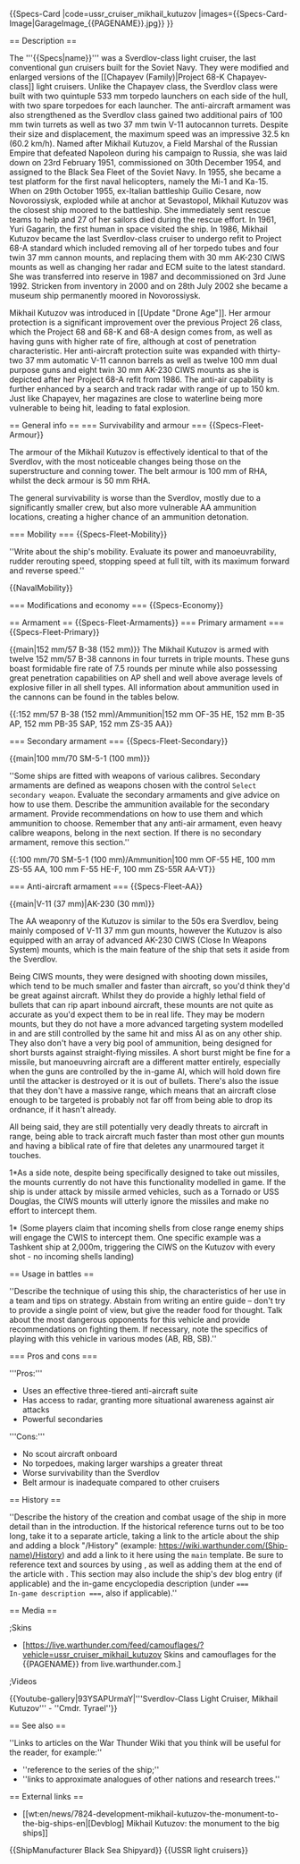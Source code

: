 {{Specs-Card
|code=ussr_cruiser_mikhail_kutuzov
|images={{Specs-Card-Image|GarageImage_{{PAGENAME}}.jpg}}
}}

== Description ==
<!-- ''In the first part of the description, cover the history of the ship's creation and military application. In the second part, tell the reader about using this ship in the game. Add a screenshot: if a beginner player has a hard time remembering vehicles by name, a picture will help them identify the ship in question.'' -->
The '''{{Specs|name}}''' was a Sverdlov-class light cruiser, the last conventional gun cruisers built for the Soviet Navy. They were modified and enlarged versions of the [[Chapayev (Family)|Project 68-K Chapayev-class]] light cruisers. Unlike the Chapayev class, the Sverdlov class were built with two quintuple 533 mm torpedo launchers on each side of the hull, with two spare torpedoes for each launcher. The anti-aircraft armament was also strengthened as the Sverdlov class gained two additional pairs of 100 mm twin turrets as well as two 37 mm twin V-11 autocannon turrets. Despite their size and displacement, the maximum speed was an impressive 32.5 kn (60.2 km/h). Named after Mikhail Kutuzov, a Field Marshal of the Russian Empire that defeated Napoleon during his campaign to Russia, she was laid down on 23rd February 1951, commissioned on 30th December 1954, and assigned to the Black Sea Fleet of the Soviet Navy. In 1955, she became a test platform for the first naval helicopters, namely the Mi-1 and Ka-15. When on 29th October 1955, ex-Italian battleship Guilio Cesare, now Novorossiysk, exploded while at anchor at Sevastopol, Mikhail Kutuzov was the closest ship moored to the battleship. She immediately sent rescue teams to help and 27 of her sailors died during the rescue effort. In 1961, Yuri Gagarin, the first human in space visited the ship. In 1986, Mikhail Kutuzov became the last Sverdlov-class cruiser to undergo refit to Project 68-A standard which included removing all of her torpedo tubes and four twin 37 mm cannon mounts, and replacing them with 30 mm AK-230 CIWS mounts as well as changing her radar and ECM suite to the latest standard. She was transferred into reserve in 1987 and decommissioned on 3rd June 1992. Stricken from inventory in 2000 and on 28th July 2002 she became a museum ship permanently moored in Novorossiysk.

Mikhail Kutuzov was introduced in [[Update "Drone Age"]]. Her armour protection is a significant improvement over the previous Project 26 class, which the Project 68 and 68-K and 68-A design comes from, as well as having guns with higher rate of fire, although at cost of penetration characteristic. Her anti-aircraft protection suite was expanded with thirty-two 37 mm automatic V-11 cannon barrels as well as twelve 100 mm dual purpose guns and eight twin 30 mm AK-230 CIWS mounts as she is depicted after her Project 68-A refit from 1986. The anti-air capability is further enhanced by a search and track radar with range of up to 150 km. Just like Chapayev, her magazines are close to waterline being more vulnerable to being hit, leading to fatal explosion.

== General info ==
=== Survivability and armour ===
{{Specs-Fleet-Armour}}
<!-- ''Talk about the vehicle's armour. Note the most well-defended and most vulnerable zones, e.g. the ammo magazine. Evaluate the composition of components and assemblies responsible for movement and manoeuvrability. Evaluate the survivability of the primary and secondary armaments separately. Don't forget to mention the size of the crew, which plays an important role in fleet mechanics. Save tips on preserving survivability for the "Usage in battles" section. If necessary, use a graphical template to show the most well-protected or most vulnerable points in the armour.'' -->
The armour of the Mikhail Kutuzov is effectively identical to that of the Sverdlov, with the most noticeable changes being those on the superstructure and conning tower. The belt armour is 100 mm of RHA, whilst the deck armour is 50 mm RHA.

The general survivability is worse than the Sverdlov, mostly due to a significantly smaller crew, but also more vulnerable AA ammunition locations, creating a higher chance of an ammunition detonation.

=== Mobility ===
{{Specs-Fleet-Mobility}}
<!-- ''Write about the ship's mobility. Evaluate its power and manoeuvrability, rudder rerouting speed, stopping speed at full tilt, with its maximum forward and reverse speed.'' -->
''Write about the ship's mobility. Evaluate its power and manoeuvrability, rudder rerouting speed, stopping speed at full tilt, with its maximum forward and reverse speed.''

{{NavalMobility}}

=== Modifications and economy ===
{{Specs-Economy}}

== Armament ==
{{Specs-Fleet-Armaments}}
=== Primary armament ===
{{Specs-Fleet-Primary}}
<!-- ''Provide information about the characteristics of the primary armament. Evaluate their efficacy in battle based on their reload speed, ballistics and the capacity of their shells. Add a link to the main article about the weapon: <code><nowiki>{{main|Weapon name (calibre)}}</nowiki></code>. Broadly describe the ammunition available for the primary armament, and provide recommendations on how to use it and which ammunition to choose.'' -->
{{main|152 mm/57 B-38 (152 mm)}}
The Mikhail Kutuzov is armed with twelve 152 mm/57 B-38 cannons in four turrets in triple mounts. These guns boast formidable fire rate of 7.5 rounds per minute while also possessing great penetration capabilities on AP shell and well above average levels of explosive filler in all shell types. All information about ammunition used in the cannons can be found in the tables below.

{{:152 mm/57 B-38 (152 mm)/Ammunition|152 mm OF-35 HE, 152 mm B-35 AP, 152 mm PB-35 SAP, 152 mm ZS-35 AA}}

=== Secondary armament ===
{{Specs-Fleet-Secondary}}
<!-- ''Some ships are fitted with weapons of various calibres. Secondary armaments are defined as weapons chosen with the control <code>Select secondary weapon</code>. Evaluate the secondary armaments and give advice on how to use them. Describe the ammunition available for the secondary armament. Provide recommendations on how to use them and which ammunition to choose. Remember that any anti-air armament, even heavy calibre weapons, belong in the next section. If there is no secondary armament, remove this section.'' -->
{{main|100 mm/70 SM-5-1 (100 mm)}}

''Some ships are fitted with weapons of various calibres. Secondary armaments are defined as weapons chosen with the control <code>Select secondary weapon</code>. Evaluate the secondary armaments and give advice on how to use them. Describe the ammunition available for the secondary armament. Provide recommendations on how to use them and which ammunition to choose. Remember that any anti-air armament, even heavy calibre weapons, belong in the next section. If there is no secondary armament, remove this section.''

{{:100 mm/70 SM-5-1 (100 mm)/Ammunition|100 mm OF-55 HE, 100 mm ZS-55 AA, 100 mm F-55 HE-F, 100 mm ZS-55R AA-VT}}

=== Anti-aircraft armament ===
{{Specs-Fleet-AA}}
<!-- ''An important part of the ship's armament responsible for air defence. Anti-aircraft armament is defined by the weapon chosen with the control <code>Select anti-aircraft weapons</code>. Talk about the ship's anti-air cannons and machine guns, the number of guns and their positions, their effective range, and about their overall effectiveness – including against surface targets. If there are no anti-aircraft armaments, remove this section.'' -->
{{main|V-11 (37 mm)|AK-230 (30 mm)}}

The AA weaponry of the Kutuzov is similar to the 50s era Sverdlov, being mainly composed of V-11 37 mm gun mounts, however the Kutuzov is also equipped with an array of advanced AK-230 CIWS (Close In Weapons System) mounts, which is the main feature of the ship that sets it aside from the Sverdlov.

Being CIWS mounts, they were designed with shooting down missiles, which tend to be much smaller and faster than aircraft, so you'd think they'd be great against aircraft. Whilst they do provide a highly lethal field of bullets that can rip apart inbound aircraft, these mounts are not quite as accurate as you'd expect them to be in real life. They may be modern mounts, but they do not have a more advanced targeting system modelled in and are still controlled by the same hit and miss AI as on any other ship. They also don't have a very big pool of ammunition, being designed for short bursts against straight-flying missiles. A short burst might be fine for a missile, but manoeuvring aircraft are a different matter entirely, especially when the guns are controlled by the in-game AI, which will hold down fire until the attacker is destroyed or it is out of bullets. There's also the issue that they don't have a massive range, which means that an aircraft close enough to be targeted is probably not far off from being able to drop its ordnance, if it hasn't already.

All being said, they are still potentially very deadly threats to aircraft in range, being able to track aircraft much faster than most other gun mounts and having a biblical rate of fire that deletes any unarmoured target it touches.

1*As a side note, despite being specifically designed to take out missiles, the mounts currently do not have this functionality modelled in game. If the ship is under attack by missile armed vehicles, such as a Tornado or USS Douglas, the CIWS mounts will utterly ignore the missiles and make no effort to intercept them.

1* (Some players claim that incoming shells from close range enemy ships will engage the CWIS to intercept them. One specific example was a Tashkent ship at 2,000m, triggering the CIWS on the Kutuzov with every shot - no incoming shells landing)

== Usage in battles ==
<!-- ''Describe the technique of using this ship, the characteristics of her use in a team and tips on strategy. Abstain from writing an entire guide – don't try to provide a single point of view, but give the reader food for thought. Talk about the most dangerous opponents for this vehicle and provide recommendations on fighting them. If necessary, note the specifics of playing with this vehicle in various modes (AB, RB, SB).'' -->
''Describe the technique of using this ship, the characteristics of her use in a team and tips on strategy. Abstain from writing an entire guide – don't try to provide a single point of view, but give the reader food for thought. Talk about the most dangerous opponents for this vehicle and provide recommendations on fighting them. If necessary, note the specifics of playing with this vehicle in various modes (AB, RB, SB).''

=== Pros and cons ===
<!-- ''Summarise and briefly evaluate the vehicle in terms of its characteristics and combat effectiveness. Mark its pros and cons in the bulleted list. Try not to use more than 6 points for each of the characteristics. Avoid using categorical definitions such as "bad", "good" and the like - use substitutions with softer forms such as "inadequate" and "effective".'' -->

'''Pros:'''

* Uses an effective three-tiered anti-aircraft suite
* Has access to radar, granting more situational awareness against air attacks
* Powerful secondaries

'''Cons:'''

* No scout aircraft onboard
* No torpedoes, making larger warships a greater threat
* Worse survivability than the Sverdlov
* Belt armour is inadequate compared to other cruisers

== History ==
<!-- ''Describe the history of the creation and combat usage of the ship in more detail than in the introduction. If the historical reference turns out to be too long, take it to a separate article, taking a link to the article about the ship and adding a block "/History" (example: <nowiki>https://wiki.warthunder.com/(Ship-name)/History</nowiki>) and add a link to it here using the <code>main</code> template. Be sure to reference text and sources by using <code><nowiki><ref></ref></nowiki></code>, as well as adding them at the end of the article with <code><nowiki><references /></nowiki></code>. This section may also include the ship's dev blog entry (if applicable) and the in-game encyclopedia description (under <code><nowiki>=== In-game description ===</nowiki></code>, also if applicable).'' -->
''Describe the history of the creation and combat usage of the ship in more detail than in the introduction. If the historical reference turns out to be too long, take it to a separate article, taking a link to the article about the ship and adding a block "/History" (example: <nowiki>https://wiki.warthunder.com/(Ship-name)/History</nowiki>) and add a link to it here using the <code>main</code> template. Be sure to reference text and sources by using <code><nowiki><ref></ref></nowiki></code>, as well as adding them at the end of the article with <code><nowiki><references /></nowiki></code>. This section may also include the ship's dev blog entry (if applicable) and the in-game encyclopedia description (under <code><nowiki>=== In-game description ===</nowiki></code>, also if applicable).''

== Media ==
<!-- ''Excellent additions to the article would be video guides, screenshots from the game, and photos.'' -->

;Skins

* [https://live.warthunder.com/feed/camouflages/?vehicle=ussr_cruiser_mikhail_kutuzov Skins and camouflages for the {{PAGENAME}} from live.warthunder.com.]

;Videos

{{Youtube-gallery|93YSAPUrmaY|'''Sverdlov-Class Light Cruiser, Mikhail Kutuzov''' - ''Cmdr. Tyrael''}}

== See also ==
<!-- ''Links to articles on the War Thunder Wiki that you think will be useful for the reader, for example:''
* ''reference to the series of the ship;''
* ''links to approximate analogues of other nations and research trees.'' -->
''Links to articles on the War Thunder Wiki that you think will be useful for the reader, for example:''

* ''reference to the series of the ship;''
* ''links to approximate analogues of other nations and research trees.''

== External links ==
<!-- ''Paste links to sources and external resources, such as:''
* ''topic on the official game forum;''
* ''other literature.'' -->

* [[wt:en/news/7824-development-mikhail-kutuzov-the-monument-to-the-big-ships-en|[Devblog] Mikhail Kutuzov: the monument to the big ships]]

{{ShipManufacturer Black Sea Shipyard}}
{{USSR light cruisers}}